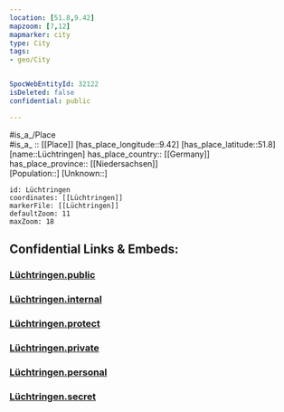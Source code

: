```yaml
---
location: [51.8,9.42] 
mapzoom: [7,12] 
mapmarker: city 
type: City
tags:
- geo/City


SpocWebEntityId: 32122
isDeleted: false
confidential: public

---
```

#is_a_/Place  
#is_a_ :: [[Place]] 
[has_place_longitude::9.42] 
[has_place_latitude::51.8] 
[name::Lüchtringen] 
has_place_country:: [[Germany]]  
has_place_province:: [[Niedersachsen]]  
[Population::] 
[Unknown::] 


```leaflet
id: Lüchtringen
coordinates: [[Lüchtringen]] 
markerFile: [[Lüchtringen]] 
defaultZoom: 11 
maxZoom: 18
```


## Confidential Links & Embeds: 

### [Lüchtringen.public](/_public/\Earth\Continent\Europe\Europe~Central\Germany\Germany~West\Nordrhein-Westfalen\counties~NW\Höxter\cities~Höxter\Höxter-cityLüchtringen.public.md) 

### [Lüchtringen.internal](/_internal/\Earth\Continent\Europe\Europe~Central\Germany\Germany~West\Nordrhein-Westfalen\counties~NW\Höxter\cities~Höxter\Höxter-cityLüchtringen.internal.md) 

### [Lüchtringen.protect](/_protect/\Earth\Continent\Europe\Europe~Central\Germany\Germany~West\Nordrhein-Westfalen\counties~NW\Höxter\cities~Höxter\Höxter-cityLüchtringen.protect.md) 

### [Lüchtringen.private](/_private/\Earth\Continent\Europe\Europe~Central\Germany\Germany~West\Nordrhein-Westfalen\counties~NW\Höxter\cities~Höxter\Höxter-cityLüchtringen.private.md) 

### [Lüchtringen.personal](/_personal/\Earth\Continent\Europe\Europe~Central\Germany\Germany~West\Nordrhein-Westfalen\counties~NW\Höxter\cities~Höxter\Höxter-cityLüchtringen.personal.md) 

### [Lüchtringen.secret](/_secret/\Earth\Continent\Europe\Europe~Central\Germany\Germany~West\Nordrhein-Westfalen\counties~NW\Höxter\cities~Höxter\Höxter-cityLüchtringen.secret.md)

